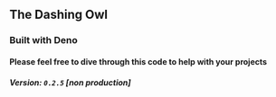 ## The Dashing Owl

### Built with Deno

#### Please feel free to dive through this code to help with your projects

##### Version: `0.2.5` [non production]
